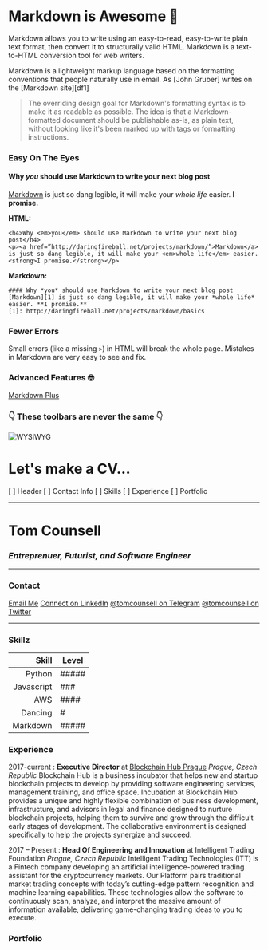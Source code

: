 # Markdown is Awesome 🚀

Markdown allows you to write using an easy-to-read, easy-to-write plain text format, then convert it to structurally valid HTML. Markdown is a text-to-HTML conversion tool for web writers.

Markdown is a lightweight markup language based on the formatting conventions that people naturally use in email.  As [John Gruber] writes on the [Markdown site][df1]

> The overriding design goal for Markdown's
> formatting syntax is to make it as readable
> as possible. The idea is that a
> Markdown-formatted document should be
> publishable as-is, as plain text, without
> looking like it's been marked up with tags
> or formatting instructions.


### Easy On The Eyes

#### Why *you* should use Markdown to write your next blog post

[Markdown][1] is just so dang legible, it will make your *whole life* easier. **I promise.**

[1]: http://daringfireball.net/projects/markdown/basics

**HTML:**
```
<h4>Why <em>you</em> should use Markdown to write your next blog post</h4>
<p><a href=”http://daringfireball.net/projects/markdown/”>Markdown</a> is just so dang legible, it will make your <em>whole life</em> easier. <strong>I promise.</strong></p>
```


**Markdown:**
```
#### Why *you* should use Markdown to write your next blog post
[Markdown][1] is just so dang legible, it will make your *whole life* easier. **I promise.**
[1]: http://daringfireball.net/projects/markdown/basics
```


### Fewer Errors
Small errors (like a missing `>`) in HTML will break the whole page. Mistakes in Markdown are very easy to see and fix.


### Advanced Features 🤓

[Markdown Plus](https://mdp.tylingsoft.com/)


### 👇 These toolbars are never the same 👇

![WYSIWYG](https://i.stack.imgur.com/UyXjw.png)


# Let's make a CV...

[ ] Header
[ ] Contact Info
[ ] Skills
[ ] Experience
[ ] Portfolio

---
# Tom Counsell
### *Entreprenuer, Futurist, and Software Engineer*

---

### **Contact**

[Email Me](mailto:contact@tomcounsell.com)
[Connect on LinkedIn](linkedin.com/in/tomcounsell)
[@tomcounsell on Telegram](t.me/tomcounsell)
[@tomcounsell on Twitter](twitter.com/tomcounsell)

---

### **Skillz**

| Skill | Level |
| ------: | ------ |
| Python | ##### |
| Javascript | ### |
| AWS | #### |
| Dancing | # |
| Markdown | ##### |

### **Experience**

2017-current
:   **Executive Director** at [Blockchain Hub Prague](blockchainhubprague.com)
*Prague, Czech Republic*
Blockchain Hub is a business incubator that helps new and startup blockchain projects to develop by providing software engineering services, management training, and office space. Incubation at Blockchain Hub provides a unique and highly flexible combination of business development, infrastructure, and advisors in legal and finance designed to nurture blockchain projects, helping them to survive and grow through the difficult early stages of development. The collaborative environment is designed specifically to help the projects synergize and succeed.
&nbsp; 

2017 – Present
:   **Head Of Engineering and Innovation** at Intelligent Trading Foundation
*Prague, Czech Republic*
Intelligent Trading Technologies (ITT) is a Fintech company developing an artificial intelligence-powered trading assistant for the cryptocurrency markets. Our Platform pairs traditional market trading concepts with today’s cutting-edge pattern recognition and machine learning capabilities. These technologies allow the software to continuously scan, analyze, and interpret the massive amount of information available, delivering game-changing trading ideas to you to execute.


### **Portfolio**




[//]: # (hidden comments)

[comment]: # (hidden comments)
